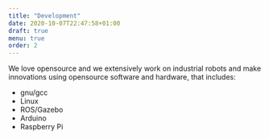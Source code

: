 ```yaml
---
title: "Development"
date: 2020-10-07T22:47:58+01:00
draft: true
menu: true
order: 2
---
```


We love opensource and we extensively work on industrial robots and make innovations using opensource software and hardware, that includes:

- gnu/gcc
- Linux
- ROS/Gazebo
- Arduino
- Raspberry Pi
